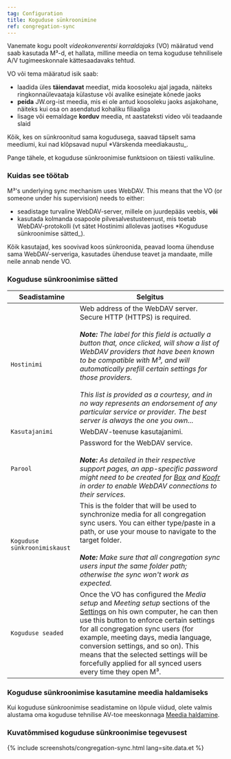 ```yaml
---
tag: Configuration
title: Koguduse sünkroonimine
ref: congregation-sync
---
```


Vanemate kogu poolt *videokonverentsi korraldajaks* (VO) määratud vend saab kasutada M³-d, et hallata, milline meedia on tema koguduse tehnilisele A/V tugimeeskonnale kättesaadavaks tehtud.

VO või tema määratud isik saab:

- laadida üles **täiendavat** meediat, mida koosoleku ajal jagada, näiteks ringkonnaülevaataja külastuse või avalike esinejate kõnede jaoks
- **peida** JW.org-ist meedia, mis ei ole antud koosoleku jaoks asjakohane, näiteks kui osa on asendatud kohaliku filiaaliga
- lisage või eemaldage **korduv** meedia, nt aastateksti video või teadaande slaid

Kõik, kes on sünkroonitud sama kogudusega, saavad täpselt sama meediumi, kui nad klõpsavad nupul *Värskenda meediakaustu_.

Pange tähele, et koguduse sünkroonimise funktsioon on täiesti valikuline.

### Kuidas see töötab

M³'s underlying sync mechanism uses WebDAV. This means that the VO (or someone under his supervision) needs to either:

- seadistage turvaline WebDAV-server, millele on juurdepääs veebis, **või**
- kasutada kolmanda osapoole pilvesalvestusteenust, mis toetab WebDAV-protokolli (vt sätet Hostinimi allolevas jaotises *Koguduse sünkroonimise sätted_).

Kõik kasutajad, kes soovivad koos sünkroonida, peavad looma ühenduse sama WebDAV-serveriga, kasutades ühenduse teavet ja mandaate, mille neile annab nende VO.

### Koguduse sünkroonimise sätted

| Seadistamine                 | Selgitus                                                                                                                                                                                                                                                                                                                                                                                                                                                                                                             |
| ---------------------------- | -------------------------------------------------------------------------------------------------------------------------------------------------------------------------------------------------------------------------------------------------------------------------------------------------------------------------------------------------------------------------------------------------------------------------------------------------------------------------------------------------------------------- |
| `Hostinimi`                  | Web address of the WebDAV server. Secure HTTP (HTTPS) is required. <br><br> ***Note:** The label for this field is actually a button that, once clicked, will show a list of WebDAV providers that have been known to be compatible with M³, and will automatically prefill certain settings for those providers. <br><br> This list is provided as a courtesy, and in no way represents an endorsement of any particular service or provider. The best server is always the one you own...* |
| `Kasutajanimi`               | WebDAV-teenuse kasutajanimi.                                                                                                                                                                                                                                                                                                                                                                                                                                                                                         |
| `Parool`                     | Password for the WebDAV service. <br><br> ***Note:** As detailed in their respective support pages, an app-specific password might need to be created for [Box](https://support.box.com/hc/en-us/articles/360043696414-WebDAV-with-Box) and [Koofr](https://koofr.eu/help/koofr_with_webdav/how-do-i-connect-a-service-to-koofr-through-webdav/) in order to enable WebDAV connections to their services.*                                                                                               |
| `Koguduse sünkroonimiskaust` | This is the folder that will be used to synchronize media for all congregation sync users. You can either type/paste in a path, or use your mouse to navigate to the target folder. <br><br> ***Note:** Make sure that all congregation sync users input the same folder path; otherwise the sync won't work as expected.*                                                                                                                                                                               |
| `Koguduse seaded`            | Once the VO has configured the *Media setup* and *Meeting setup* sections of the [Settings]({{page.lang}}/#configuration) on his own computer, he can then use this button to enforce certain settings for all congregation sync users (for example, meeting days, media language, conversion settings, and so on). This means that the selected settings will be forcefully applied for all synced users every time they open M³.                                                                                   |

### Koguduse sünkroonimise kasutamine meedia haldamiseks

Kui koguduse sünkroonimise seadistamine on lõpule viidud, olete valmis alustama oma koguduse tehnilise AV-toe meeskonnaga [Meedia haldamine]({{page.lang}}/#manage-media).

### Kuvatõmmised koguduse sünkroonimise tegevusest

{% include screenshots/congregation-sync.html lang=site.data.et %}
